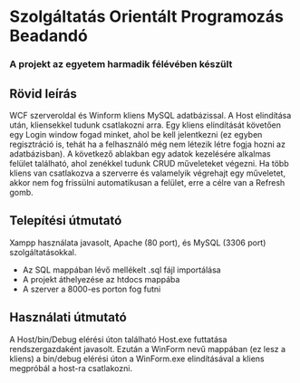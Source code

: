 # Szolgáltatás Orientált Programozás Beadandó

### A projekt az egyetem harmadik félévében készült

## Rövid leírás

WCF szerveroldal és Winform kliens MySQL adatbázissal. A Host elindítása után, kliensekkel tudunk csatlakozni arra. Egy kliens elindítását követően egy Login window fogad minket, ahol be kell jelentkezni (ez egyben regisztráció is, tehát ha a felhasználó még nem létezik létre fogja hozni az adatbázisban). A következő ablakban egy adatok kezelésére alkalmas felület található, ahol zenékkel tudunk CRUD műveleteket végezni. Ha több kliens van csatlakozva a szerverre és valamelyik végrehajt egy műveletet, akkor nem fog frissülni automatikusan a felület, erre a célre van a Refresh gomb.

## Telepítési útmutató

Xampp használata javasolt, Apache (80 port), és MySQL (3306 port) szolgáltatásokkal.

- Az SQL mappában lévő mellékelt .sql fájl importálása
- A projekt áthelyezése az htdocs mappába
- A szerver a 8000-es porton fog futni

## Használati útmutató

A Host/bin/Debug elérési úton található Host.exe futtatása rendszergazdaként javasolt. Ezután a WinForm nevű mappában (ez lesz a kliens) a bin/debug elérési úton a WinForm.exe elindításával a kliens megpróbál a host-ra csatlakozni.
